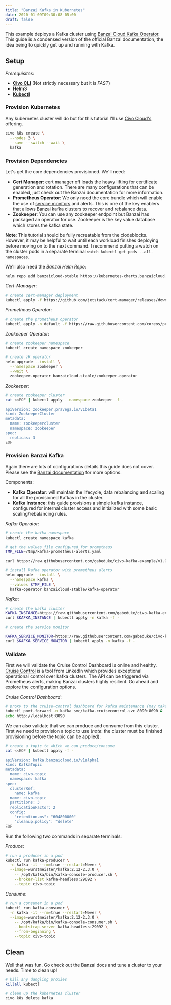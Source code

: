 ```yaml
---
title: "Banzai Kafka in Kubernetes"
date: 2020-01-09T09:30:08-05:00
draft: false
---
```


This example deploys a Kafka cluster using [Banzai Cloud Kafka Operator](https://github.com/banzaicloud/kafka-operator). This guide is a condensed version of the official Banzai documentation, the idea being to quickly get up and running with Kafka.

## Setup

_Prerequisites_:

- **[Civo CLI](https://github.com/civo/cli)** (Not strictly necessary but it is _FAST_)
- **[Helm3](https://helm.sh/docs/intro/install/)**
- **[Kubectl](https://kubernetes.io/docs/tasks/tools/install-kubectl/)**

### Provision Kubernetes

Any kubernetes cluster will do but for this tutorial I'll use [Civo Cloud's](https://www.civo.com/) offering.

```bash
civo k8s create \
  --nodes 3 \
  --save --switch --wait \
  kafka
```

### Provision Dependencies

Let's get the core dependencies provisioned. We'll need:

- **Cert Manager**: cert manager off loads the heavy lifting for certificate generation and rotation. There are many configurations that can be enabled, just check out the Banzai documentation for more information.
- **Prometheus Operator**: We only need the core bundle which will enable the use of [service monitors](https://github.com/coreos/prometheus-operator/blob/master/Documentation/user-guides/getting-started.md#related-resources) and alerts. This is one of the key enablers that allows Banzai kafka clusters to recover and rebalance data.
- **Zookeeper**: You can use any zookeeper endpoint but Banzai has packaged an operator for use. Zookeeper is the key value database which stores the kafka state.

**Note**: This tutorial should be fully recreatable from the clodeblocks. However, it may be helpful to wait until each workload finishes deploying before moving on to the next command. I recommend putting a watch on the cluster pods in a separate terminal `watch kubectl get pods --all-namespaces`.

We'll also need the _Banzai Helm Repo_:

```bash
helm repo add banzaicloud-stable https://kubernetes-charts.banzaicloud.com/
```

_Cert-Manager_:

```bash
# create cert-manager deployment
kubectl apply -f https://github.com/jetstack/cert-manager/releases/download/v0.11.0/cert-manager.yaml
```

_Prometheus Operator_:

```bash
# create the prometheus operator
kubectl apply -n default -f https://raw.githubusercontent.com/coreos/prometheus-operator/master/bundle.yaml
```

_Zookeeper Operator_:

```bash
# create zookeeper namespace
kubectl create namespace zookeeper

# create zk operator
helm upgrade --install \
  --namespace zookeeper \
  --wait \
  zookeeper-operator banzaicloud-stable/zookeeper-operator
```

_Zookeeper_:

```bash
# create zookeeper cluster
cat <<EOF | kubectl apply --namespace zookeeper -f -

apiVersion: zookeeper.pravega.io/v1beta1
kind: ZookeeperCluster
metadata:
  name: zookeepercluster
  namespace: zookeeper
spec:
  replicas: 3
EOF
```

### Provision Banzai Kafka

Again there are lots of configurations details this guide does not cover. Please see the [Banzai documentation](https://github.com/banzaicloud/kafka-operator) for more options.

Components:

- **Kafka Operator**: will maintain the lifecycle, data rebalancing and scaling for all the provisioned Kafkas in the cluster.
- **Kafka Instance**: this guide provisions a simple kafka instance, configured for internal cluster access and initialized with some basic scaling/rebalancing rules.

_Kafka Operator_:

```bash
# create the kafka namespace
kubectl create namespace kafka

# get the values file configured for prometheus
TMP_FILE=/tmp/kafka-prometheus-alerts.yaml

curl https://raw.githubusercontent.com/gabeduke/civo-kafka-example/v1.0.0/kafka-prometheus-alerts.yaml -o $TMP_FILE -s

# install kafka operator with prometheus alerts
helm upgrade --install \
  --namespace kafka \
  --values $TMP_FILE \
  kafka-operator banzaicloud-stable/kafka-operator
```

_Kafka_:

```bash
# create the kafka cluster
KAFKA_INSTANCE=https://raw.githubusercontent.com/gabeduke/civo-kafka-example/v1.0.0/kafka.yaml
curl $KAFKA_INSTANCE | kubectl apply -n kafka -f -

# create the service monitor

KAFKA_SERVICE_MONITOR=https://raw.githubusercontent.com/gabeduke/civo-kafka-example/v1.0.0/kafka-prometheus.yaml
curl $KAFKA_SERVICE_MONITOR | kubectl apply -n kafka -f -
```

### Validate

First we will validate the Cruise Control Dashboard is online and healthy. [Cruise Control](https://github.com/linkedin/cruise-control) is a tool from LinkedIn which provides exceptional operational control over kafka clusters. The API can be triggered via Prometheus alerts, making Banzai clusters highly resilient. Go ahead and explore the configuration options.

_Cruise Control Dashboard_:

```bash
# proxy to the cruise-control dashboard for kafka maintenance (may take a couple minutes)
kubectl port-forward -n kafka svc/kafka-cruisecontrol-svc 8090:8090 &
echo http://localhost:8090
```

We can also validate that we can produce and consume from this cluster. First we need to provision a topic to use (_note_: the cluster must be finished provisioning before the topic can be applied):

```bash
# create a topic to which we can produce/consume
cat <<EOF | kubectl apply -f -

apiVersion: kafka.banzaicloud.io/v1alpha1
kind: KafkaTopic
metadata:
  name: civo-topic
  namespace: kafka
spec:
  clusterRef:
    name: kafka
  name: civo-topic
  partitions: 3
  replicationFactor: 2
  config:
    "retention.ms": "604800000"
    "cleanup.policy": "delete"
EOF
```

Run the following two commands in separate terminals:

_Produce_:

```bash
# run a producer in a pod
kubectl run kafka-producer \
  -n kafka -it --rm=true --restart=Never \
  --image=wurstmeister/kafka:2.12-2.3.0 \
    -- /opt/kafka/bin/kafka-console-producer.sh \
    --broker-list kafka-headless:29092 \
    --topic civo-topic
```

_Consume_:

```bash
# run a consumer in a pod
kubectl run kafka-consumer \
  -n kafka -it --rm=true --restart=Never \
  --image=wurstmeister/kafka:2.12-2.3.0 \
    -- /opt/kafka/bin/kafka-console-consumer.sh \
    --bootstrap-server kafka-headless:29092 \
    --from-beginning \
    --topic civo-topic
```

## Clean

Well that was fun. Go check out the Banzai docs and tune a cluster to your needs. Time to clean up!

```bash
# kill any dangling proxies
killall kubectl

# clean up the kubernetes cluster
civo k8s delete kafka
```
